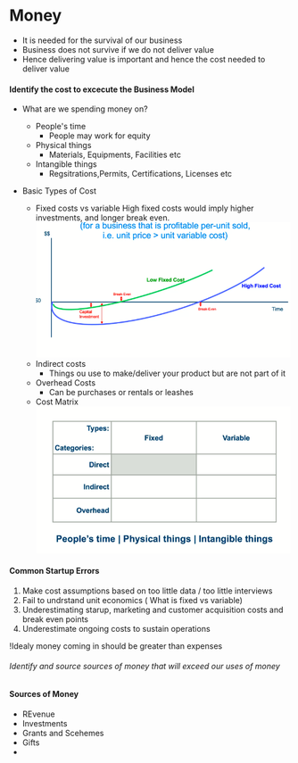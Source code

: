 # Money
- It is needed for the survival of our business
- Business does not survive if we do not deliver value
- Hence delivering value is important and hence the cost needed to deliver value

#### Identify the cost to excecute the Business Model
- What are we spending money on?
	- People's time
		 - People may work for equity
	- Physical things
		- Materials, Equipments, Facilities etc
	- Intangible things
		- Regsitrations,Permits, Certifications, Licenses etc


- Basic Types of Cost
	- Fixed costs vs variable
	High fixed costs would imply higher investments, and longer break even. 
    ![](fixed_cost.png)
    - Indirect costs 
    	- Things ou use to make/deliver your product but are not part of it
    - Overhead Costs 
    	- Can be purchases or rentals or leashes
    - Cost Matrix
    ![](cost_matrix.png)
    
    
#### Common Startup Errors

1. Make cost assumptions based on too little data / too little interviews
2. Fail to undrstand unit economics ( What is fixed vs variable)
3. Underestimating starup, marketing and customer acquisition costs and break even points
4. Underestimate ongoing costs to sustain operations


!Idealy money coming in should be greater than expenses

###### Identify and source sources of money that will exceed our uses of money

#### Sources of Money
- REvenue
- Investments
- Grants and Scehemes
- Gifts
- 